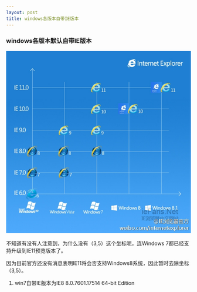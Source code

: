 ```yaml
---
layout: post
title: windows各版本自带IE版本
---
```


### windows各版本默认自带IE版本

![一张图看明白所有](/attachments/2014-08-29-ie-win.jpg)

不知道有没有人注意到，为什么没有（3,5）这个坐标呢，连Windows 7都已经支持升级到IE11预览版本了。

因为目前官方还没有消息表明IE11将会否支持Windows8系统，因此暂时去除坐标（3,5）。

1. win7自带IE版本为IE8 8.0.7601.17514 64-bit Edition
